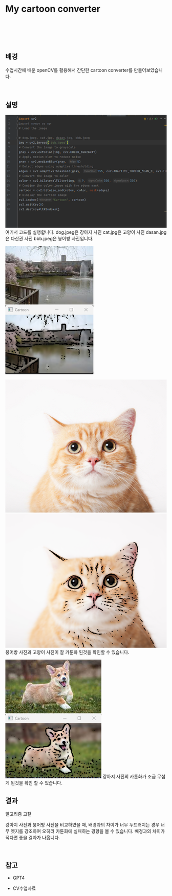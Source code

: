 # My cartoon converter
<br/>
<br/>
<br/>
<br/>




## 배경

 수업시간에 배운 openCV를 활용해서 간단한 cartoon converter를 만들어보았습니다.
<br/>
<br/>
<br/>

## 설명
![코드화면](./1.png)
여기서 코드를 실행합니다.
dog.jpeg은 강아지 사진
 cat.jpg은 고양이 사진
 dasan.jpg은 다산관 사진
 bbb.jpeg은 붕어방 사진입니다.

![잘된 사진원본](./bbb.jpeg)
![잘된 사진](./2.png)

![안된 사진원본](./cat.jpg)
![녹화중](./4.png)
붕어방 사진과 고양이 사진이 잘 카툰화 된것을 확인할 수 있습니다.

![안된 사진원본](./dog.jpeg)
![녹화중](./3.png)
강아지 사진의 카툰화가 조금 무섭게 된것을 확인 할 수 있습니다.




## 결과
알고리즘 고찰

강아지 사진과 붕어방 사진을 비교하였을 때,
배경과의 차이가 너무 두드러지는 경우 너무 엣지를 강조하여 오히려 카툰화에 실패하는 경향을 볼 수 있습니다.
배경과의 차이가 적다면 좋을 결과가 나옵니다.

<br/>

## 참고

* GPT4

* CV수업자료


<br/><br/><br/>



